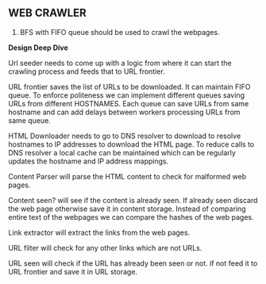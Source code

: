## WEB CRAWLER ##

1. BFS with FIFO queue should be used to crawl the webpages.

**Design Deep Dive**

Url seeder needs to come up with a logic from where it can start the crawling process and feeds that
to URL frontier.

URL frontier saves the list of URLs to be downloaded. It can maintain FIFO queue. 
To enforce politeness we can implement different queues saving URLs from different HOSTNAMES.
Each queue can save URLs from same hostname and can add delays between workers processing URLs 
from same queue.

HTML Downloader needs to go to DNS resolver to download to resolve hostnames to IP addresses to
download the HTML page. To reduce calls to DNS resolver a local cache can be maintained which can
be regularly updates the hostname and IP address mappings.

Content Parser will parse the HTML content to check for malformed web pages.

Content seen? will see if the content is already seen. If already seen discard the web page otherwise
save it in content storage. 
Instead of comparing entire text of the webpages we can compare the hashes of the web pages.

Link extractor will extract the links from the web pages.

URL filter will check for any other links which are not URLs.

URL seen will check if the URL has already been seen or not. if not feed it to URL frontier and save it 
in URL storage.


